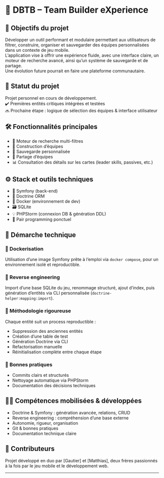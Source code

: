 # 🎯 DBTB – Team Builder eXperience

## 🧠 Objectifs du projet
Développer un outil performant et modulaire permettant aux utilisateurs de filtrer, construire, organiser et sauvegarder des équipes personnalisées dans un contexte de jeu mobile.  
L’application vise à offrir une expérience fluide, avec une interface claire, un moteur de recherche avancé, ainsi qu’un système de sauvegarde et de partage.  
Une évolution future pourrait en faire une plateforme communautaire.

## 🚧 Statut du projet
Projet personnel en cours de développement.  
✔️ Premières entités critiques intégrées et testées  
🔜 Prochaine étape : logique de sélection des équipes & interface utilisateur

## 🛠️ Fonctionnalités principales
- 🔎 Moteur de recherche multi-filtres
- 🧱 Construction d’équipes
- 💾 Sauvegarde personnalisée
- 🔗 Partage d’équipes
- 📊 Consultation des détails sur les cartes (leader skills, passives, etc.)

## ⚙️ Stack et outils techniques
- 🐘 Symfony (back-end)
- 🔄 Doctrine ORM
- 🐳 Docker (environnement de dev)
- 🗃️ SQLite
- 💡 PHPStorm (connexion DB & génération DDL)
- 👥 Pair programming ponctuel

## 🧩 Démarche technique
### 🐳 Dockerisation
Utilisation d’une image Symfony prête à l’emploi via `docker compose`, pour un environnement isolé et reproductible.

### 🔁 Reverse engineering
Import d’une base SQLite du jeu, renommage structuré, ajout d’index, puis génération d’entités via CLI personnalisée (`doctrine-helper:mapping:import`).

### 🧼 Méthodologie rigoureuse
Chaque entité suit un process reproductible :
- Suppression des anciennes entités
- Création d’une table de test
- Génération Doctrine via CLI
- Refactorisation manuelle
- Réinitialisation complète entre chaque étape

### 🧠 Bonnes pratiques
- Commits clairs et structurés
- Nettoyage automatique via PHPStorm
- Documentation des décisions techniques

## 🧑‍💻 Compétences mobilisées & développées
- Doctrine & Symfony : génération avancée, relations, CRUD
- Reverse engineering : compréhension d’une base externe
- Autonomie, rigueur, organisation
- Git & bonnes pratiques
- Documentation technique claire

## 👥 Contributeurs
Projet développé en duo par [Gautier] et [Matthias], deux frères passionnés à la fois par le jeu mobile et le développement web.

---
